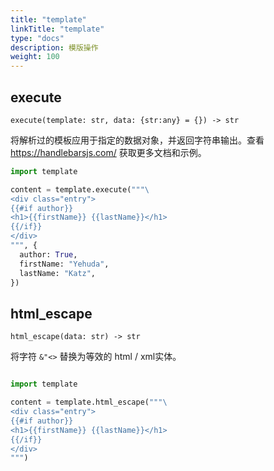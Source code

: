 ```yaml
---
title: "template"
linkTitle: "template"
type: "docs"
description: 模版操作
weight: 100
---
```


## execute

`execute(template: str, data: {str:any} = {}) -> str`

将解析过的模板应用于指定的数据对象，并返回字符串输出。查看 https://handlebarsjs.com/ 获取更多文档和示例。

```python
import template

content = template.execute("""\
<div class="entry">
{{#if author}}
<h1>{{firstName}} {{lastName}}</h1>
{{/if}}
</div>
""", {
  author: True,
  firstName: "Yehuda",
  lastName: "Katz",
})
```

## html_escape

`html_escape(data: str) -> str`

将字符 `&"<>` 替换为等效的 html / xml实体。

```python

import template

content = template.html_escape("""\
<div class="entry">
{{#if author}}
<h1>{{firstName}} {{lastName}}</h1>
{{/if}}
</div>
""")
```
